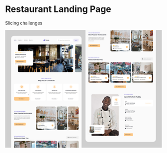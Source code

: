 # Restaurant Landing Page
Slicing challenges

![Slicing Design with Bootstrap](/public/design/desktop-preview.png)
